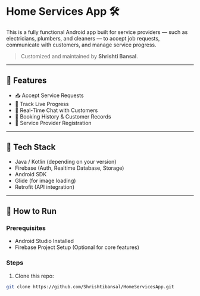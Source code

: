 # Home Services App 🛠️

This is a fully functional Android app built for service providers — such as electricians, plumbers, and cleaners — to accept job requests, communicate with customers, and manage service progress.

> Customized and maintained by **Shrishti Bansal**.

---

## 📱 Features

- 📥 Accept Service Requests
- 📍 Track Live Progress
- 💬 Real-Time Chat with Customers
- 🧾 Booking History & Customer Records
- 📝 Service Provider Registration

---

## 🔧 Tech Stack

- Java / Kotlin (depending on your version)
- Firebase (Auth, Realtime Database, Storage)
- Android SDK
- Glide (for image loading)
- Retrofit (API integration)

---

## 🚀 How to Run

### Prerequisites

- Android Studio Installed
- Firebase Project Setup (Optional for core features)

### Steps

1. Clone this repo:
```bash
git clone https://github.com/Shrishtibansal/HomeServicesApp.git
